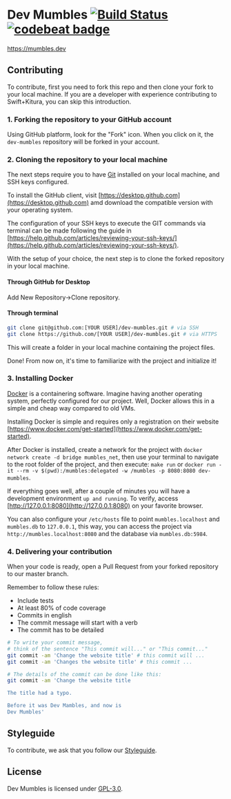 # Dev Mumbles [![Build Status](https://travis-ci.com/devmumbles/dev-mumbles.svg?branch=master)](https://travis-ci.com/devmumbles/dev-mumbles) [![codebeat badge](https://codebeat.co/badges/96238a9f-64c3-4f65-8a33-f3106eb733f2)](https://codebeat.co/projects/github-com-devmumbles-dev-mumbles-master)

https://mumbles.dev

## Contributing

To contribute, first you need to fork this repo and then clone your fork to your local machine. If you are a developer with experience contributing to Swift+Kitura, you can skip this introduction.

### 1. Forking the repository to your GitHub account

Using GitHub platform, look for the "Fork" icon. When you click on it, the `dev-mumbles` repository will be forked in your account.

### 2. Cloning the repository to your local machine

The next steps require you to have [Git](https://git-scm.com/) installed on your local machine, and SSH keys configured.

To install the GitHub client, visit [https://desktop.github.com](https://desktop.github.com) amd download the compatible version with your operating system.

The configuration of your SSH keys to execute the GIT commands via terminal can be made following the guide in [https://help.github.com/articles/reviewing-your-ssh-keys/](https://help.github.com/articles/reviewing-your-ssh-keys/).

With the setup of your choice, the next step is to clone the forked repository in your local machine.

#### Through GitHub for Desktop

Add New Repository->Clone repository.

#### Through terminal

```bash
git clone git@github.com:[YOUR USER]/dev-mumbles.git # via SSH
git clone https://github.com/[YOUR USER]/dev-mumbles.git # via HTTPS
```

This will create a folder in your local machine containing the project files.

Done! From now on, it's time to familiarize with the project and initialize it!

### 3. Installing Docker

[Docker](https://www.docker.com/) is a containering software. Imagine having another operating system, perfectly configured for our project. Well, Docker allows this in a simple and cheap way compared to old VMs.

Installing Docker is simple and requires only a registration on their website [https://www.docker.com/get-started](https://www.docker.com/get-started).

After Docker is installed, create a network for the project with `docker network create -d bridge mumbles_net`, then use your terminal to navigate to the root folder of the project, and then execute: `make run` or `docker run -it --rm -v $(pwd):/mumbles:delegated -w /mumbles -p 8080:8080 dev-mumbles`.

If everything goes well, after a couple of minutes you will have a development environment `up and running`. To verify, access [http://127.0.0.1:8080](http://127.0.0.1:8080) on your favorite browser.

You can also configure your `/etc/hosts` file to point `mumbles.localhost` and `mumbles.db` to `127.0.0.1`, this way, you can access the project via `http://mumbles.localhost:8080` and the database via `mumbles.db:5984`.

### 4. Delivering your contribution

When your code is ready, open a Pull Request from your forked repository to our master branch.

Remember to follow these rules:

* Include tests
* At least 80% of code coverage
* Commits in english
* The commit message will start with a verb
* The commit has to be detailed

```bash
# To write your commit message,
# think of the sentence "This commit will..." or "This commit..."
git commit -am 'Change the website title' # this commit will ...
git commit -am 'Changes the website title' # this commit ...

# The details of the commit can be done like this:
git commit -am 'Change the website title

The title had a typo.

Before it was Dev Mambles, and now is
Dev Mumbles'
```

## Styleguide

To contribute, we ask that you follow our [Styleguide](./STYLEGUIDE.md).

## License

Dev Mumbles is licensed under [GPL-3.0](./LICENSE).
